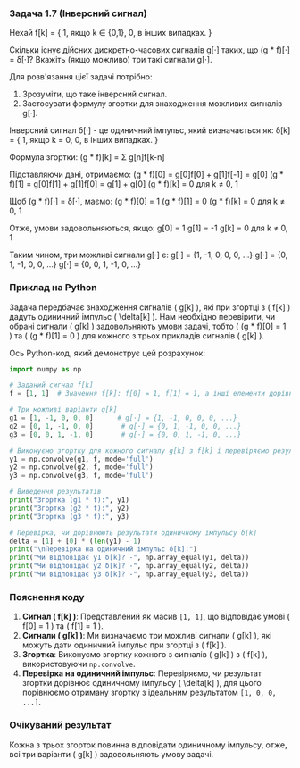 


### Задача 1.7 (Інверсний сигнал)

Нехай
f[k] = {
  1, якщо k ∈ {0,1},
  0, в інших випадках.
}

Скільки існує дійсних дискретно-часових сигналів g[·] таких, що (g * f)[·] = δ[·]? Вкажіть (якщо можливо) три такі сигнали g[·].

Для розв'язання цієї задачі потрібно:
1) Зрозуміти, що таке інверсний сигнал.
2) Застосувати формулу згортки для знаходження можливих сигналів g[·].

Інверсний сигнал δ[·] - це одиничний імпульс, який визначається як:
δ[k] = {
  1, якщо k = 0,
  0, в інших випадках.
}

Формула згортки: (g * f)[k] = Σ g[n]f[k-n]

Підставляючи дані, отримаємо:
(g * f)[0] = g[0]f[0] + g[1]f[-1] = g[0]
(g * f)[1] = g[0]f[1] + g[1]f[0] = g[1] + g[0]
(g * f)[k] = 0 для k ≠ 0, 1

Щоб (g * f)[·] = δ[·], маємо:
(g * f)[0] = 1
(g * f)[1] = 0
(g * f)[k] = 0 для k ≠ 0, 1

Отже, умови задовольняються, якщо:
g[0] = 1
g[1] = -1
g[k] = 0 для k ≠ 0, 1

Таким чином, три можливі сигнали g[·] є:
g[·] = {1, -1, 0, 0, 0, ...}
g[·] = {0, 1, -1, 0, 0, ...}
g[·] = {0, 0, 1, -1, 0, ...}



### Приклад на Python

Задача передбачає знаходження сигналів \( g[k] \), які при згортці з \( f[k] \) дадуть одиничний імпульс \( \delta[k] \). Нам необхідно перевірити, чи обрані сигнали \( g[k] \) задовольняють умови задачі, тобто \( (g * f)[0] = 1 \) та \( (g * f)[1] = 0 \) для кожного з трьох прикладів сигналів \( g[k] \).

Ось Python-код, який демонструє цей розрахунок:

```python
import numpy as np

# Заданий сигнал f[k]
f = [1, 1]  # Значення f[k]: f[0] = 1, f[1] = 1, а інші елементи дорівнюють 0

# Три можливі варіанти g[k]
g1 = [1, -1, 0, 0, 0]      # g[·] = {1, -1, 0, 0, 0, ...}
g2 = [0, 1, -1, 0, 0]       # g[·] = {0, 1, -1, 0, 0, ...}
g3 = [0, 0, 1, -1, 0]       # g[·] = {0, 0, 1, -1, 0, ...}

# Виконуємо згортку для кожного сигналу g[k] з f[k] і перевіряємо результат
y1 = np.convolve(g1, f, mode='full')
y2 = np.convolve(g2, f, mode='full')
y3 = np.convolve(g3, f, mode='full')

# Виведення результатів
print("Згортка (g1 * f):", y1)
print("Згортка (g2 * f):", y2)
print("Згортка (g3 * f):", y3)

# Перевірка, чи дорівнюють результати одиничному імпульсу δ[k]
delta = [1] + [0] * (len(y1) - 1)
print("\nПеревірка на одиничний імпульс δ[k]:")
print("Чи відповідає y1 δ[k]? -", np.array_equal(y1, delta))
print("Чи відповідає y2 δ[k]? -", np.array_equal(y2, delta))
print("Чи відповідає y3 δ[k]? -", np.array_equal(y3, delta))
```

### Пояснення коду

1. **Сигнал \( f[k] \)**: Представлений як масив `[1, 1]`, що відповідає умові \( f[0] = 1 \) та \( f[1] = 1 \).
2. **Сигнали \( g[k] \)**: Ми визначаємо три можливі сигнали \( g[k] \), які можуть дати одиничний імпульс при згортці з \( f[k] \).
3. **Згортка**: Виконуємо згортку кожного з сигналів \( g[k] \) з \( f[k] \), використовуючи `np.convolve`.
4. **Перевірка на одиничний імпульс**: Перевіряємо, чи результат згортки дорівнює одиничному імпульсу \( \delta[k] \), для цього порівнюємо отриману згортку з ідеальним результатом `[1, 0, 0, ...]`.

### Очікуваний результат
Кожна з трьох згорток повинна відповідати одиничному імпульсу, отже, всі три варіанти \( g[k] \) задовольняють умову задачі.
